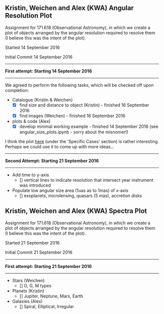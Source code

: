 ## Kristin, Weichen and Alex (KWA) Angular Resolution Plot

Assignment for 171.618 (Observational Astronomy), in which we create a plot of objects arranged by
the angular resolution required to resolve them (I believe this was the intent of the plot). 

Started 14 September 2016

Initial Commit 14 September 2016

---

**First attempt: Starting 14 September 2016**

---

We agreed to perform the following tasks, which will be checked off upon completion:

* Catalogue (Kristin & Weichen)
    * [x] find size and distance to object (Kristin) - finished 16 September 2016
    * [x] find images (Weichen) - finished 16 September 2016
* plots & code (Alex)
    * [x] develop minimal working example - finished 14 September 2016 (see angular_size_plots.ipynb - sorry about the misnomer!)

I think the plot [here](https://en.wikipedia.org/wiki/Angular_resolution) (under the 'Specific Cases' section) is rather interesting.
Perhaps we could use it to come up with more ideas...

---

**Second Attempt: Starting 21 September 2016**

---

* Add time to y-axis
	* [] vertical lines to indicate resolution that intersect year instrument was introduced
* Populate low angular size area (1uas as to 1mas) of x-axis
	* [] exoplanets, microlensing, quasars (5 mas), accretion disks

## Kristin, Weichen and Alex (KWA) Spectra Plot

Assignment for 171.618 (Observational Astronomy), in which we create a plot of objects arranged by
the angular resolution required to resolve them (I believe this was the intent of the plot). 

Started 21 September 2016

Initial Commit 21 September 2016

---

**First attempt: Starting 21 September 2016**

---

* Stars (Weichen)
    * [] O, G, M types
* Planets (Kristin)
	* [] Jupiter, Neptune, Mars, Earth
* Galaxies (Alex)
    * [] Spiral, Elliptical, Irregular

